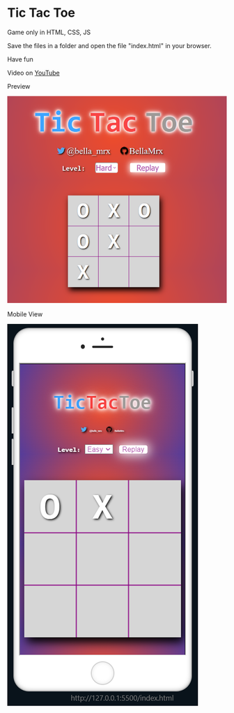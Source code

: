 # Tic Tac Toe

Game only in HTML, CSS, JS

Save the files in a folder and open the file "index.html" in your browser.

Have fun

 Video on [YouTube](https://youtu.be/wIiOZdA6n08)

Preview

![Preview](PreviewTTT.PNG)


Mobile View

![Preview](PreviewMobileTTT.PNG)